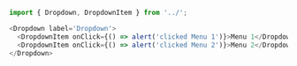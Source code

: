 ```js { "props": { "className": "dark" } }
import { Dropdown, DropdownItem } from '../';

<Dropdown label='Dropdown'>
  <DropdownItem onClick={() => alert('clicked Menu 1')}>Menu 1</DropdownItem>
  <DropdownItem onClick={() => alert('clicked Menu 2')}>Menu 2</DropdownItem>
</Dropdown>
```
